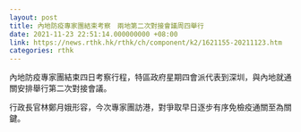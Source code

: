 ```yaml
---
layout: post
title: 內地防疫專家團結束考察　兩地第二次對接會議周四舉行
date: 2021-11-23 22:51:14.000000000 +08:00
link: https://news.rthk.hk/rthk/ch/component/k2/1621155-20211123.htm
categories: rthk
---
```


內地防疫專家團結束四日考察行程，特區政府星期四會派代表到深圳，與內地就通關安排舉行第二次對接會議。

行政長官林鄭月娥形容，今次專家團訪港，對爭取早日逐步有序免檢疫通關至為關鍵。
